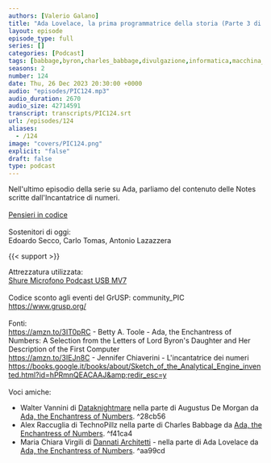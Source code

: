 ```yaml
---
authors: [Valerio Galano]
title: "Ada Lovelace, la prima programmatrice della storia (Parte 3 di 3)"
layout: episode
episode_type: full
series: []
categories: [Podcast]
tags: [babbage,byron,charles_babbage,divulgazione,informatica,macchina_analitica,programmazione,somerville,storia]
seasons: 2
number: 124
date: Thu, 26 Dec 2023 20:30:00 +0000
audio: "episodes/PIC124.mp3"
audio_duration: 2670
audio_size: 42714591
transcript: transcripts/PIC124.srt
url: /episodes/124
aliases: 
  - /124
image: "covers/PIC124.png"
explicit: "false"
draft: false
type: podcast
---
```

Nell'ultimo episodio della serie su Ada, parliamo del contenuto delle Notes scritte dall'Incantatrice di numeri.<br />
<br />
<a href="https://pensieriincodice.it/" target="_blank" rel="noreferrer noopener">Pensieri in codice</a><br />
<br />
Sostenitori di oggi:<br />
Edoardo Secco, Carlo Tomas, Antonio Lazazzera<br />

{{< support >}}

Attrezzatura utilizzata:<br />
<a href="https://amzn.to/3862ZRf" target="_blank" rel="noreferrer noopener">Shure Microfono Podcast USB MV7</a><br />
<br />
Codice sconto agli eventi del GrUSP: community_PIC<br />
<a href="https://www.grusp.org/" target="_blank" rel="noreferrer noopener">https://www.grusp.org/</a><br />
<br />
Fonti:<br />
<a href="https://amzn.to/3IT0pRC" target="_blank" rel="noreferrer noopener">https://amzn.to/3IT0pRC</a> - Betty A. Toole - Ada, the Enchantress of Numbers: A Selection from the Letters of Lord Byron's Daughter and Her Description of the First Computer<br />
<a href="https://amzn.to/3IEJn8C" target="_blank" rel="noreferrer noopener">https://amzn.to/3IEJn8C</a> - Jennifer Chiaverini - L'incantatrice dei numeri<br />
<a href="https://books.google.it/books/about/Sketch_of_the_Analytical_Engine_invented.html?id=hPRmnQEACAAJ&amp;redir_esc=y" target="_blank" rel="noreferrer noopener">https://books.google.it/books/about/Sketch_of_the_Analytical_Engine_invented.html?id=hPRmnQEACAAJ&amp;redir_esc=y</a><br />
<br />
Voci amiche:
- Walter Vannini di [Dataknightmare](https://www.dataknightmare.eu)
nella parte di Augustus De Morgan da [Ada, the Enchantress of Numbers](https://amzn.to/3IT0pRC). ^28cb56
- Alex Raccuglia di TechnoPillz
nella parte di Charles Babbage da [Ada, the Enchantress of Numbers](https://amzn.to/3IT0pRC). ^f41ca4
- Maria Chiara Virgili di [Dannati Architetti](https://linktr.ee/dannatiarchitettipodcast/) -
nella parte di Ada Lovelace da [Ada, the Enchantress of Numbers](https://amzn.to/3IT0pRC). ^aa99cd






